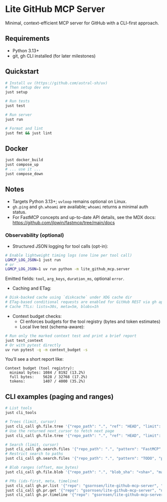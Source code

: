 # Lite GitHub MCP Server

Minimal, context-efficient MCP server for GitHub with a CLI-first approach.

## Requirements
- Python 3.13+
- git, gh CLI installed (for later milestones)

## Quickstart

```bash
# Install uv (https://github.com/astral-sh/uv)
# Then setup dev env
just setup

# Run tests
just test

# Run server
just run

# Format and lint
just fmt && just lint
```

## Docker

```bash
just docker_build
just compose_up
# ... use it ...
just compose_down
```

## Notes
- Targets Python 3.13+; `uvloop` remains optional on Linux.
- `gh.ping` and `gh.whoami` are available; `whoami` returns a minimal auth status.
- For FastMCP concepts and up-to-date API details, see the MDX docs: https://github.com/jlowin/fastmcp/tree/main/docs

### Observability (optional)

- Structured JSON logging for tool calls (opt-in):

```bash
# Enable lightweight timing logs (one line per tool call)
LGMCP_LOG_JSON=1 just run
# or
LGMCP_LOG_JSON=1 uv run python -m lite_github_mcp.server
```

Emitted fields: `tool`, `arg_keys`, `duration_ms`, optional `error`.

- Caching and ETag:

```bash
# Disk-backed cache using `diskcache` under XDG cache dir
# ETag-based conditional requests are enabled for GitHub REST via gh api
# Cache TTLs: lists=30s, meta=5m, blobs=1h
```

- Context budget checks:
  - CI enforces budgets for the tool registry (bytes and token estimates)
  - Local live test (schema-aware):

```bash
# Run only the marked context test and print a brief report
just test_context
# Or with pytest directly
uv run pytest -q -m context_budget -s
```

You’ll see a short report like:

```
Context budget (tool registry):
  minimal bytes: 1084 / 8192 (13.2%)
  full bytes:    5628 / 32768 (17.2%)
  tokens:        1407 / 4000 (35.2%)
```

## CLI examples (paging and ranges)

```bash
# List tools
just cli_tools

# Trees (limit, cursor)
just cli_call gh.file.tree '{"repo_path": ".", "ref": "HEAD", "limit": 3}'
# Use the returned next_cursor to fetch next page
just cli_call gh.file.tree '{"repo_path": ".", "ref": "HEAD", "limit": 3, "cursor": "<next>"}'

# Search (limit, cursor)
just cli_call gh.search.files '{"repo_path": ".", "pattern": "FastMCP", "limit": 2}'
# Restrict search to paths
just cli_call gh.search.files '{"repo_path": ".", "pattern": "TODO", "paths": ["src/", "docs/"]}'

# Blob ranges (offset, max_bytes)
just cli_call gh.file.blob '{"repo_path": ".", "blob_sha": "<sha>", "max_bytes": 128, "offset": 0}'

# PRs (ids-first, meta, timeline)
just cli_call gh.pr.list '{"repo": "gsornsen/lite-github-mcp-server", "state": "open", "limit": 10}'
just cli_call gh.pr.get '{"repo": "gsornsen/lite-github-mcp-server", "number": 3}'
just cli_call gh.pr.timeline '{"repo": "gsornsen/lite-github-mcp-server", "number": 3, "limit": 5}'
```
